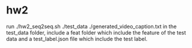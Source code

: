 # hw2
run ./hw2_seq2seq.sh ./test_data ./generated_video_caption.txt
in the test_data folder, include a feat folder which include the feature of the test data and a test_label.json file which include the test label.

